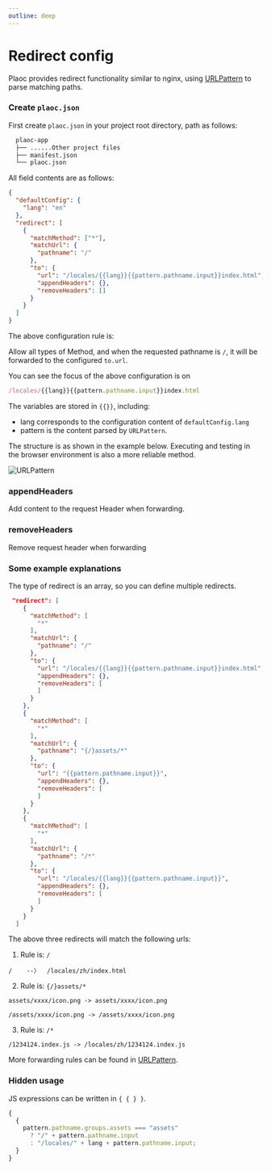 ```yaml
---
outline: deep
---
```


# Redirect config

Plaoc provides redirect functionality similar to nginx, using [URLPattern](https://developer.mozilla.org/en-US/docs/Web/API/URL_Pattern_API) to parse matching paths.

### Create `plaoc.json`

First create `plaoc.json` in your project root directory, path as follows:

```bash
  plaoc-app
  ├── ......Other project files
  ├── manifest.json
  └── plaoc.json
```

All field contents are as follows:

```json
{
  "defaultConfig": {
    "lang": "en"
  },
  "redirect": [
    {
      "matchMethod": ["*"],
      "matchUrl": {
        "pathname": "/"
      },
      "to": {
        "url": "/locales/{{lang}}{{pattern.pathname.input}}index.html",
        "appendHeaders": {},
        "removeHeaders": []
      }
    }
  ]
}
```

The above configuration rule is:

Allow all types of Method, and when the requested pathname is `/`, it will be forwarded to the configured `to.url`.

You can see the focus of the above configuration is on 
```javascript 
/locales/{{lang}}{{pattern.pathname.input}}index.html
```

The variables are stored in `{{}}`, including:

- lang corresponds to the configuration content of `defaultConfig.lang`
- pattern is the content parsed by `URLPattern`.

The structure is as shown in the example below. Executing and testing in the browser environment is also a more reliable method.

![URLPattern](/URLPattern.png)

### appendHeaders

Add content to the request Header when forwarding.

### removeHeaders

Remove request header when forwarding

### Some example explanations

The type of redirect is an array, so you can define multiple redirects.

```json
 "redirect": [
    {
      "matchMethod": [
        "*"
      ],
      "matchUrl": {
        "pathname": "/"
      },
      "to": {
        "url": "/locales/{{lang}}{{pattern.pathname.input}}index.html",
        "appendHeaders": {},
        "removeHeaders": [
        ]
      }
    },
    {
      "matchMethod": [
        "*"
      ],
      "matchUrl": {
        "pathname": "{/}assets/*"
      },
      "to": {
        "url": "{{pattern.pathname.input}}",
        "appendHeaders": {},
        "removeHeaders": [
        ]
      }
    },
    {
      "matchMethod": [
        "*"
      ],
      "matchUrl": {
        "pathname": "/*"
      },
      "to": {
        "url": "/locales/{{lang}}{{pattern.pathname.input}}",
        "appendHeaders": {},
        "removeHeaders": [
        ]
      }
    }
  ]
```

The above three redirects will match the following urls:

1. Rule is: `/`

`/    --〉  /locales/zh/index.html`

2. Rule is: `{/}assets/*`

`assets/xxxx/icon.png -> assets/xxxx/icon.png`

`/assets/xxxx/icon.png -> /assets/xxxx/icon.png`

3. Rule is: `/*`

`/1234124.index.js -> /locales/zh/1234124.index.js`

More forwarding rules can be found in [URLPattern](https://developer.mozilla.org/en-US/docs/Web/API/URL_Pattern_API).

### Hidden usage

JS expressions can be written in `{ { } }`.

```js
{
  {
    pattern.pathname.groups.assets === "assets"
      ? "/" + pattern.pathname.input
      : "/locales/" + lang + pattern.pathname.input;
  }
}
```
